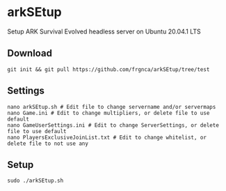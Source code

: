 # arkSEtup
Setup ARK Survival Evolved headless server on Ubuntu 20.04.1 LTS

## Download
    git init && git pull https://github.com/frgnca/arkSEtup/tree/test
## Settings
    nano arkSEtup.sh # Edit file to change servername and/or servermaps
    nano Game.ini # Edit to change multipliers, or delete file to use default
    nano GameUserSettings.ini # Edit to change ServerSettings, or delete file to use default
    nano PlayersExclusiveJoinList.txt # Edit to change whitelist, or delete file to not use any
## Setup
    sudo ./arkSEtup.sh
